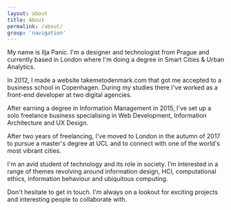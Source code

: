 ```yaml
---
layout: about
title: About
permalink: /about/
group: 'navigation'
---
```


My name is Ilja Panic. I'm a designer and technologist from Prague and currently based in London where I'm doing a degree in Smart Cities & Urban Analytics.

In 2012, I made a website takemetodenmark.com that got me accepted to a business school in Copenhagen. During my studies there I've worked as a front-end developer at two digital agencies.

After earning a degree in Information Management in 2015, I've set up a solo freelance business specialising in Web Development, Information Architecture and UX Design.

After two years of freelancing, I've moved to London in the autumn of 2017 to pursue a master's degree at UCL and to connect with one of the world's most vibrant cities.

I'm an avid student of technology and its role in society. I’m interested in a range of themes revolving around information design, HCI, computational ethics, information behaviour and ubiquitous computing.

Don't hesitate to get in touch. I'm always on a lookout for exciting projects and interesting people to collaborate with.
